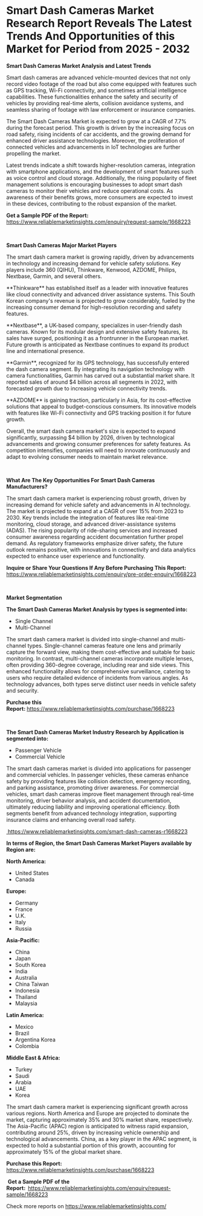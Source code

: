 <p><h1>Smart Dash Cameras Market Research Report Reveals The Latest Trends And Opportunities of this Market for Period from 2025 - 2032</h1></p><p><strong>Smart Dash Cameras Market Analysis and Latest Trends</strong></p>
<p><p>Smart dash cameras are advanced vehicle-mounted devices that not only record video footage of the road but also come equipped with features such as GPS tracking, Wi-Fi connectivity, and sometimes artificial intelligence capabilities. These functionalities enhance the safety and security of vehicles by providing real-time alerts, collision avoidance systems, and seamless sharing of footage with law enforcement or insurance companies.</p><p>The Smart Dash Cameras Market is expected to grow at a CAGR of 7.7% during the forecast period. This growth is driven by the increasing focus on road safety, rising incidents of car accidents, and the growing demand for enhanced driver assistance technologies. Moreover, the proliferation of connected vehicles and advancements in IoT technologies are further propelling the market. </p><p>Latest trends indicate a shift towards higher-resolution cameras, integration with smartphone applications, and the development of smart features such as voice control and cloud storage. Additionally, the rising popularity of fleet management solutions is encouraging businesses to adopt smart dash cameras to monitor their vehicles and reduce operational costs. As awareness of their benefits grows, more consumers are expected to invest in these devices, contributing to the robust expansion of the market.</p></p>
<p><strong>Get a Sample PDF of the Report:&nbsp;</strong> <a href="https://www.reliablemarketinsights.com/enquiry/request-sample/1668223?utm_campaign=3065&utm_medium=2&utm_source=Github&utm_content=ia&utm_term=08032025&utm_id=smart-dash-cameras">https://www.reliablemarketinsights.com/enquiry/request-sample/1668223</a></p>
<p>&nbsp;</p>
<p><strong>Smart Dash Cameras Major Market Players</strong></p>
<p><p>The smart dash camera market is growing rapidly, driven by advancements in technology and increasing demand for vehicle safety solutions. Key players include 360 (QIHU), Thinkware, Kenwood, AZDOME, Philips, Nextbase, Garmin, and several others.</p><p>**Thinkware** has established itself as a leader with innovative features like cloud connectivity and advanced driver assistance systems. This South Korean company's revenue is projected to grow considerably, fueled by the increasing consumer demand for high-resolution recording and safety features.</p><p>**Nextbase**, a UK-based company, specializes in user-friendly dash cameras. Known for its modular design and extensive safety features, its sales have surged, positioning it as a frontrunner in the European market. Future growth is anticipated as Nextbase continues to expand its product line and international presence.</p><p>**Garmin**, recognized for its GPS technology, has successfully entered the dash camera segment. By integrating its navigation technology with camera functionalities, Garmin has carved out a substantial market share. It reported sales of around $4 billion across all segments in 2022, with forecasted growth due to increasing vehicle connectivity trends.</p><p>**AZDOME** is gaining traction, particularly in Asia, for its cost-effective solutions that appeal to budget-conscious consumers. Its innovative models with features like Wi-Fi connectivity and GPS tracking position it for future growth.</p><p>Overall, the smart dash camera market's size is expected to expand significantly, surpassing $4 billion by 2026, driven by technological advancements and growing consumer preferences for safety features. As competition intensifies, companies will need to innovate continuously and adapt to evolving consumer needs to maintain market relevance.</p></p>
<p>&nbsp;</p>
<p><strong>What Are The Key Opportunities For Smart Dash Cameras Manufacturers?</strong></p>
<p><p>The smart dash camera market is experiencing robust growth, driven by increasing demand for vehicle safety and advancements in AI technology. The market is projected to expand at a CAGR of over 15% from 2023 to 2030. Key trends include the integration of features like real-time monitoring, cloud storage, and advanced driver-assistance systems (ADAS). The rising popularity of ride-sharing services and increased consumer awareness regarding accident documentation further propel demand. As regulatory frameworks emphasize driver safety, the future outlook remains positive, with innovations in connectivity and data analytics expected to enhance user experience and functionality.</p></p>
<p><strong>Inquire or Share Your Questions If Any Before Purchasing This Report:</strong> <a href="https://www.reliablemarketinsights.com/enquiry/pre-order-enquiry/1668223?utm_campaign=3065&utm_medium=2&utm_source=Github&utm_content=ia&utm_term=08032025&utm_id=smart-dash-cameras">https://www.reliablemarketinsights.com/enquiry/pre-order-enquiry/1668223</a></p>
<p>&nbsp;</p>
<p><strong>Market Segmentation</strong></p>
<p><strong>The Smart Dash Cameras Market Analysis by types is segmented into:</strong></p>
<p><ul><li>Single Channel</li><li>Multi-Channel</li></ul></p>
<p><p>The smart dash camera market is divided into single-channel and multi-channel types. Single-channel cameras feature one lens and primarily capture the forward view, making them cost-effective and suitable for basic monitoring. In contrast, multi-channel cameras incorporate multiple lenses, often providing 360-degree coverage, including rear and side views. This enhanced functionality allows for comprehensive surveillance, catering to users who require detailed evidence of incidents from various angles. As technology advances, both types serve distinct user needs in vehicle safety and security.</p></p>
<p><strong>Purchase this Report:&nbsp;</strong><a href="https://www.reliablemarketinsights.com/purchase/1668223?utm_campaign=3065&utm_medium=2&utm_source=Github&utm_content=ia&utm_term=08032025&utm_id=smart-dash-cameras">https://www.reliablemarketinsights.com/purchase/1668223</a></p>
<p>&nbsp;</p>
<p><strong>The Smart Dash Cameras Market Industry Research by Application is segmented into:</strong></p>
<p><ul><li>Passenger Vehicle</li><li>Commercial Vehicle</li></ul></p>
<p><p>The smart dash cameras market is divided into applications for passenger and commercial vehicles. In passenger vehicles, these cameras enhance safety by providing features like collision detection, emergency recording, and parking assistance, promoting driver awareness. For commercial vehicles, smart dash cameras improve fleet management through real-time monitoring, driver behavior analysis, and accident documentation, ultimately reducing liability and improving operational efficiency. Both segments benefit from advanced technology integration, supporting insurance claims and enhancing overall road safety.</p></p>
<p><a href="https://www.reliablemarketinsights.com/smart-dash-cameras-r1668223?utm_campaign=3065&utm_medium=2&utm_source=Github&utm_content=ia&utm_term=08032025&utm_id=smart-dash-cameras">&nbsp;https://www.reliablemarketinsights.com/smart-dash-cameras-r1668223</a></p>
<p><strong>In terms of Region, the Smart Dash Cameras Market Players available by Region are:</strong></p>
<p>
    <p> <strong> North America: </strong>
        <ul>
            <li>United States</li>
            <li>Canada</li>
        </ul>
        </p> 
    <p> <strong> Europe: </strong>
        <ul>
            <li>Germany</li>
            <li>France</li>
            <li>U.K.</li>
            <li>Italy</li>
            <li>Russia</li>
        </ul>
        </p> 
    <p> <strong> Asia-Pacific: </strong>
        <ul>
            <li>China</li>
            <li>Japan</li>
            <li>South Korea</li>
            <li>India</li>
            <li>Australia</li>
            <li>China Taiwan</li>
            <li>Indonesia</li>
            <li>Thailand</li>
            <li>Malaysia</li>
        </ul>
        </p> 
    <p> <strong> Latin America: </strong>
        <ul>
            <li>Mexico</li>
            <li>Brazil</li>
            <li>Argentina Korea</li>
            <li>Colombia</li>
        </ul>
        </p> 
    <p> <strong> Middle East & Africa: </strong>
        <ul>
            <li>Turkey</li>
            <li>Saudi</li>
            <li>Arabia</li>
            <li>UAE</li>
            <li>Korea</li>
        </ul>
    </p>
    </p>
<p><p>The smart dash camera market is experiencing significant growth across various regions. North America and Europe are projected to dominate the market, capturing approximately 35% and 30% market share, respectively. The Asia-Pacific (APAC) region is anticipated to witness rapid expansion, contributing around 25%, driven by increasing vehicle ownership and technological advancements. China, as a key player in the APAC segment, is expected to hold a substantial portion of this growth, accounting for approximately 15% of the global market share.</p></p>
<p><strong>Purchase this Report: </strong><a href="https://www.reliablemarketinsights.com/purchase/1668223?utm_campaign=3065&utm_medium=2&utm_source=Github&utm_content=ia&utm_term=08032025&utm_id=smart-dash-cameras">https://www.reliablemarketinsights.com/purchase/1668223</a></p>
<p>&nbsp;<strong>Get a Sample PDF of the Report:&nbsp;&nbsp;</strong><a href="https://www.reliablemarketinsights.com/enquiry/request-sample/1668223?utm_campaign=3065&utm_medium=2&utm_source=Github&utm_content=ia&utm_term=08032025&utm_id=smart-dash-cameras">https://www.reliablemarketinsights.com/enquiry/request-sample/1668223</a></p>
<p><strong></strong></p>
<p>Check more reports on <a href="https://www.reliablemarketinsights.com/?utm_campaign=3065&utm_medium=2&utm_source=Github&utm_content=ia&utm_term=08032025&utm_id=smart-dash-cameras">https://www.reliablemarketinsights.com/</a></p>